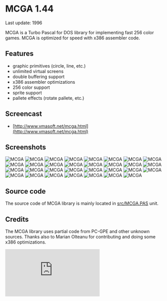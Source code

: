 MCGA 1.44
=========

Last update: 1996

MCGA is a Turbo Pascal for DOS library for implementing fast 256 color games.
MCGA is optimized for speed with x386 assembler code.

Features
--------

- graphic primitives (circle, line, etc.)
- unlimited virtual screens
- double buffering support
- x386 assembler optimizations
- 256 color support
- sprite support
- pallete effects (rotate pallete, etc.)

Screencast
----------

- [http://www.vmasoft.net/mcga.html](http://www.vmasoft.net/mcga.html)

Screenshots
-----------

![MCGA](img/mcga01.png)
![MCGA](img/mcga02.png)
![MCGA](img/mcga03.png)
![MCGA](img/mcga04.png)
![MCGA](img/mcga05.png)
![MCGA](img/mcga06.png)
![MCGA](img/mcga07.png)
![MCGA](img/mcga08.png)
![MCGA](img/mcga09.png)
![MCGA](img/mcga10.png)
![MCGA](img/mcga11.png)
![MCGA](img/mcga12.png)
![MCGA](img/mcga13.png)
![MCGA](img/mcga14.png)
![MCGA](img/mcga15.png)
![MCGA](img/mcga16.png)
![MCGA](img/mcga17.png)
![MCGA](img/mcga18.png)
![MCGA](img/mcga19.png)
![MCGA](img/mcga20.png)
![MCGA](img/mcga21.png)
![MCGA](img/mcga22.png)
![MCGA](img/mcga23.png)
![MCGA](img/mcga24.png)
![MCGA](img/mcga25.png)
![MCGA](img/mcga26.png)
![MCGA](img/mcga27.png)
![MCGA](img/mcga28.png)
![MCGA](img/mcga29.png)
![MCGA](img/mcga30.png)
![MCGA](img/mcga31.png)


Source code
-----------

The source code of MCGA library is mainly located in [src/MCGA.PAS](src/MCGA.PAS) unit.


Credits
-------

The MCGA library uses partial code from PC-GPE and other unknown sources.
Thanks also to Marian Olteanu for contributing and doing some x386 optimizations.

![Analytics](https://ga-beacon.appspot.com/UA-2402433-6/beacon.en.html)
